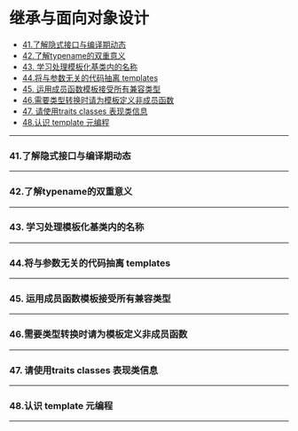 # 继承与面向对象设计

<!-- GFM-TOC -->

* [41.了解隐式接口与编译期动态]()
* [42.了解typename的双重意义]()
* [43. 学习处理模板化基类内的名称]()
* [44.将与参数无关的代码抽离 templates]()
* [45. 运用成员函数模板接受所有兼容类型]()
* [46.需要类型转换时请为模板定义非成员函数]()
* [47. 请使用traits classes 表现类信息]()
* [48.认识 template 元编程]()

<!-- GFM-TOC -->

---

### 41.了解隐式接口与编译期动态



---

### 42.了解typename的双重意义



---

### 43. 学习处理模板化基类内的名称



---

### 44.将与参数无关的代码抽离 templates



---

### 45. 运用成员函数模板接受所有兼容类型



---

### 46.需要类型转换时请为模板定义非成员函数



---

### 47. 请使用traits classes 表现类信息



---

### 48.认识 template 元编程



---

